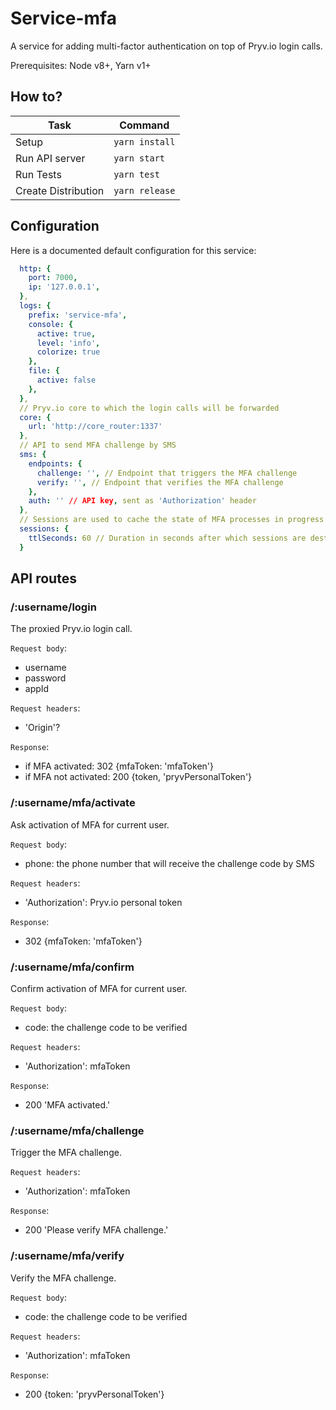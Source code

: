 # Service-mfa

A service for adding multi-factor authentication on top of Pryv.io login calls.

Prerequisites: Node v8+, Yarn v1+

## How to?

| Task                              | Command                        |
| --------------------------------- | ------------------------------ |
| Setup                             | `yarn install`                 |
| Run API server                    | `yarn start`                   |
| Run Tests                         | `yarn test`                    |
| Create Distribution               | `yarn release`                 |

## Configuration

Here is a documented default configuration for this service: 

```yml
  http: {
    port: 7000,
    ip: '127.0.0.1',
  },
  logs: {
    prefix: 'service-mfa',
    console: {
      active: true,
      level: 'info',
      colorize: true
    },
    file: {
      active: false
    },
  },
  // Pryv.io core to which the login calls will be forwarded
  core: {
    url: 'http://core_router:1337'
  },
  // API to send MFA challenge by SMS
  sms: {
    endpoints: {
      challenge: '', // Endpoint that triggers the MFA challenge
      verify: '', // Endpoint that verifies the MFA challenge
    },
    auth: '' // API key, sent as 'Authorization' header
  },
  // Sessions are used to cache the state of MFA processes in progress
  sessions: {
    ttlSeconds: 60 // Duration in seconds after which sessions are destroyed
  }
```

## API routes

### /:username/login

The proxied Pryv.io login call.

`Request body`:
  - username
  - password
  - appId

`Request headers`:
  - 'Origin'?

`Response`:
  - if MFA activated: 302 {mfaToken: 'mfaToken'}
  - if MFA not activated: 200 {token, 'pryvPersonalToken'}

### /:username/mfa/activate

Ask activation of MFA for current user.

`Request body`:
  - phone: the phone number that will receive the challenge code by SMS

`Request headers`:
  - 'Authorization': Pryv.io personal token

`Response`:
  - 302 {mfaToken: 'mfaToken'}

### /:username/mfa/confirm

Confirm activation of MFA for current user.

`Request body`:
  - code: the challenge code to be verified

`Request headers`:
  - 'Authorization': mfaToken

`Response`:
  - 200 'MFA activated.'

### /:username/mfa/challenge

Trigger the MFA challenge.

`Request headers`:
  - 'Authorization': mfaToken

`Response`:
  - 200 'Please verify MFA challenge.'

### /:username/mfa/verify

Verify the MFA challenge.

`Request body`:
  - code: the challenge code to be verified

`Request headers`:
  - 'Authorization': mfaToken

`Response`:
  - 200 {token: 'pryvPersonalToken'}
